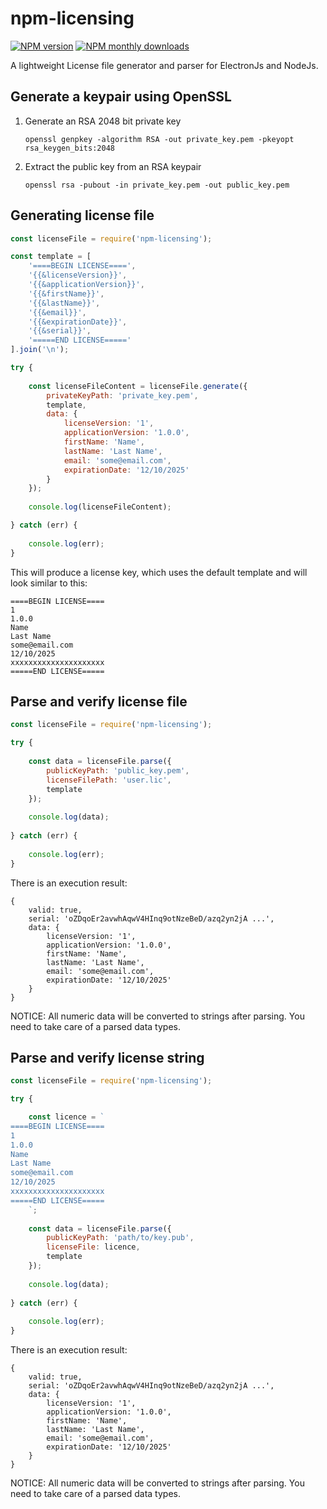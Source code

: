 # npm-licensing

[![NPM version](https://img.shields.io/npm/v/npm-licensing.svg?style=flat)](https://www.npmjs.com/package/npm-licensing) [![NPM monthly downloads](https://img.shields.io/npm/dm/npm-licensing.svg?style=flat)](https://www.npmjs.com/package/npm-licensing) 

A lightweight License file generator and parser for ElectronJs and NodeJs.

## Generate a keypair using OpenSSL

1. Generate an RSA 2048 bit private key

    `openssl genpkey -algorithm RSA -out private_key.pem -pkeyopt rsa_keygen_bits:2048`

2. Extract the public key from an RSA keypair

    `openssl rsa -pubout -in private_key.pem -out public_key.pem`

## Generating license file

```javascript
const licenseFile = require('npm-licensing');

const template = [
    '====BEGIN LICENSE====',
    '{{&licenseVersion}}',
    '{{&applicationVersion}}',
    '{{&firstName}}',
    '{{&lastName}}',
    '{{&email}}',
    '{{&expirationDate}}',
    '{{&serial}}',
    '=====END LICENSE====='
].join('\n');

try {
 
    const licenseFileContent = licenseFile.generate({
        privateKeyPath: 'private_key.pem',
        template,
        data: {
            licenseVersion: '1',
            applicationVersion: '1.0.0',
            firstName: 'Name',
            lastName: 'Last Name',
            email: 'some@email.com',
            expirationDate: '12/10/2025'
        }
    });
    
    console.log(licenseFileContent);

} catch (err) {
    
    console.log(err);
}
```

This will produce a license key, which uses the default template and will look similar to this:
```
====BEGIN LICENSE====
1
1.0.0
Name
Last Name
some@email.com
12/10/2025
xxxxxxxxxxxxxxxxxxxxx
=====END LICENSE=====
```

## Parse and verify license file

```javascript
const licenseFile = require('npm-licensing');

try {
 
    const data = licenseFile.parse({
        publicKeyPath: 'public_key.pem',
        licenseFilePath: 'user.lic',
        template
    });
    
    console.log(data);
    
} catch (err) {
    
    console.log(err);
}
```

There is an execution result:
```
{
    valid: true,
    serial: 'oZDqoEr2avwhAqwV4HInq9otNzeBeD/azq2yn2jA ...',
    data: {
        licenseVersion: '1',
        applicationVersion: '1.0.0',
        firstName: 'Name',
        lastName: 'Last Name',
        email: 'some@email.com',
        expirationDate: '12/10/2025'
    }
}
```

NOTICE: All numeric data will be converted to strings after parsing. You need to take care of a parsed data types.

## Parse and verify license string

```javascript
const licenseFile = require('npm-licensing');

try {

    const licence = `
====BEGIN LICENSE====
1
1.0.0
Name
Last Name
some@email.com
12/10/2025
xxxxxxxxxxxxxxxxxxxxx
=====END LICENSE=====
    `;
 
    const data = licenseFile.parse({
        publicKeyPath: 'path/to/key.pub',
        licenseFile: licence,
        template
    });
    
    console.log(data);
    
} catch (err) {
    
    console.log(err);
}
```

There is an execution result:
```
{
    valid: true,
    serial: 'oZDqoEr2avwhAqwV4HInq9otNzeBeD/azq2yn2jA ...',
    data: {
        licenseVersion: '1',
        applicationVersion: '1.0.0',
        firstName: 'Name',
        lastName: 'Last Name',
        email: 'some@email.com',
        expirationDate: '12/10/2025'
    }
}
```

NOTICE: All numeric data will be converted to strings after parsing. You need to take care of a parsed data types.
